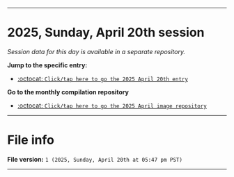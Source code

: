  
***

# 2025, Sunday, April 20th session

_Session data for this day is available in a separate repository._

**Jump to the specific entry:**

- [:octocat: `Click/tap here to go the 2025 April 20th entry`](https://github.com/seanpm2001/SeansLifeArchive_Images_ModernSmurfsVillage_Y2025_V4/tree/SeansLifeArchive_ModernSmurfsVillage_Y2025_V4_Main-dev/2025/04_April/20/)

**Go to the monthly compilation repository**

- [:octocat: `Click/tap here to go the 2025 April image repository`](https://github.com/seanpm2001/SeansLifeArchive_Images_ModernSmurfsVillage_Y2025_V4/)

***

# File info

**File version:** `1 (2025, Sunday, April 20th at 05:47 pm PST)`

***
